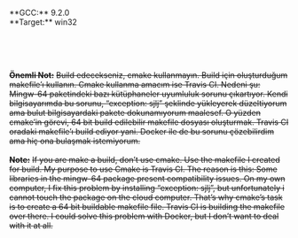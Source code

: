 </br>
**GCC:** 9.2.0 </br>
**Target:** win32

</br></br></br>

**~~Önemli Not:~~**
~~Build edecekseniz, cmake kullanmayın. Build için oluşturduğum makefile’ı kullanın. Cmake kullanma amacım ise Travis CI. Nedeni şu:
Mingw-64 paketindeki bazı kütüphaneler uyumluluk sorunu çıkartıyor. Kendi bilgisayarımda bu sorunu, “exception: sjlj” şeklinde yükleyerek düzeltiyorum ama bulut bilgisayardaki pakete dokunamıyorum maalesef. O yüzden cmake’in görevi, 64 bit build edilebilir makefile dosyası oluşturmak. Travis CI oradaki makefile’ı build ediyor yani. Docker ile de bu sorunu çözebilirdim ama hiç ona bulaşmak istemiyorum.~~
</br>
</br>
**~~Note:~~**
~~If you are make a build, don’t use cmake. Use the makefile I created for build. My purpose to use Cmake is Travis CI. The reason is this:
Some libraries in the mingw-64 package present compatibility issues. On my own computer, I fix this problem by installing “exception: sjlj”, but unfortunately i cannot touch the package on the cloud computer. That’s why cmake’s task is to create a 64 bit buildable makefile file. Travis CI is building the makefile over there. I could solve this problem with Docker, but I don’t want to deal with it at all.~~
